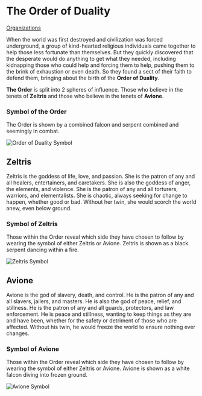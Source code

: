 # The Order of Duality
[Organizations](Organizations%20Overview.md)

When the world was first destroyed and civilization was forced underground, a group of kind-hearted religious individuals came together to help those less fortunate than themselves. But they quickly discovered that the desperate would do anything to get what they needed, including kidnapping those who could help and forcing them to help, pushing them to the brink of exhaustion or even death. So they found a sect of their faith to defend them, bringing about the birth of the **Order of Duality**.

**The Order** is split into 2 spheres of influence. Those who believe in the tenets of **Zeltris** and those who believe in the tenets of **Avione**.

### Symbol of the Order
The Order is shown by a combined falcon and serpent combined and seemingly in combat.

![Order of Duality Symbol](https://media.discordapp.net/attachments/1003087060544000037/1044724412424912957/vector-illustration-eagle-snake-battle-260nw-1665966154.jpg)

## Zeltris
Zeltris is the goddess of life, love, and passion. She is the patron of any and all healers, entertainers, and caretakers. She is also the goddess of anger, the elements, and violence. She is the patron of any and all torturers, warriors, and elementalists. She is chaotic, always seeking for change to happen, whether good or bad. Without her twin, she would scorch the world anew, even below ground.

### Symbol of Zeltris
Those within the Order reveal which side they have chosen to follow by wearing the symbol of either Zeltris or Avione. Zeltris is shown as a black serpent dancing within a fire.

![Zeltris Symbol](https://media.discordapp.net/attachments/1003087060544000037/1044724412139716628/tattoo-snake-traditional-black-dot-260nw-1285867651.jpg)

## Avione
Avione is the god of slavery, death, and control. He is the patron of any and all slavers, jailers, and masters. He is also the god of peace, relief, and stillness. He is the patron of any and all guards, protectors, and law enforcement. He is peace and stillness, wanting to keep things as they are and have been, whether for the safety or detriment of those who are affected. Without his twin, he would freeze the world to ensure nothing ever changes.

### Symbol of Avione
Those within the Order reveal which side they have chosen to follow by wearing the symbol of either Zeltris or Avione. Avione is shown as a white falcon diving into frozen ground.

![Avione Symbol](https://media.discordapp.net/attachments/1003087060544000037/1044724411732852836/tribal-falcon-temporary-tattoo_tri2-06.jpg)